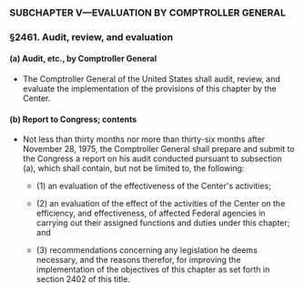 ### SUBCHAPTER V—EVALUATION BY COMPTROLLER GENERAL

### §2461. Audit, review, and evaluation
#### (a) Audit, etc., by Comptroller General
* The Comptroller General of the United States shall audit, review, and evaluate the implementation of the provisions of this chapter by the Center.

#### (b) Report to Congress; contents
* Not less than thirty months nor more than thirty-six months after November 28, 1975, the Comptroller General shall prepare and submit to the Congress a report on his audit conducted pursuant to subsection (a), which shall contain, but not be limited to, the following:

  * (1) an evaluation of the effectiveness of the Center's activities;

  * (2) an evaluation of the effect of the activities of the Center on the efficiency, and effectiveness, of affected Federal agencies in carrying out their assigned functions and duties under this chapter; and

  * (3) recommendations concerning any legislation he deems necessary, and the reasons therefor, for improving the implementation of the objectives of this chapter as set forth in section 2402 of this title.